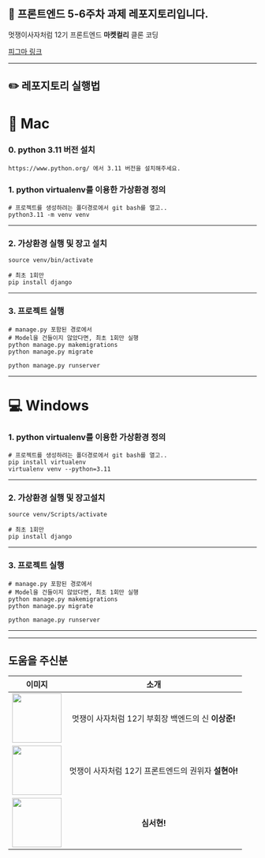 ## 🌼 프론트엔드 5-6주차 과제 레포지토리입니다.

멋쟁이사자처럼 12기 프론트엔드 **마켓컬리** 클론 코딩

[피그마 링크](https://www.figma.com/design/QGRWFGJkl76ALiF4wJmMaS/%EB%A7%88%EC%BC%93%EC%BB%AC%EB%A6%AC-%ED%81%B4%EB%A1%A0-%EC%BD%94%EB%94%A9?node-id=0%3A1&t=ARtxG3bGHf97tu1Z-1)

---

## ✏️ 레포지토리 실행법

# 🍎 Mac

### 0. python 3.11 버전 설치

```SSH
https://www.python.org/ 에서 3.11 버전을 설치해주세요.
```

### 1. python virtualenv를 이용한 가상환경 정의

```SSH
# 프로젝트를 생성하려는 폴더경로에서 git bash를 열고..
python3.11 -m venv venv
```

---

### 2. 가상환경 실행 및 장고 설치

```SSH
source venv/bin/activate

# 최초 1회만
pip install django
```

---

### 3. 프로젝트 실행

```SSH
# manage.py 포함된 경로에서
# Model을 건들이지 않았다면, 최초 1회만 실행
python manage.py makemigrations
python manage.py migrate

python manage.py runserver
```

---

# 💻 Windows

### 1. python virtualenv를 이용한 가상환경 정의

```SSH
# 프로젝트를 생성하려는 폴더경로에서 git bash를 열고..
pip install virtualenv
virtualenv venv --python=3.11
```

---

### 2. 가상환경 실행 및 장고설치

```SSH
source venv/Scripts/activate

# 최초 1회만
pip install django
```

---

### 3. 프로젝트 실행

```SSH
# manage.py 포함된 경로에서
# Model을 건들이지 않았다면, 최초 1회만 실행
python manage.py makemigrations
python manage.py migrate

python manage.py runserver
```

---

---

## 도움을 주신분
| 이미지 | 소개 |
|:---:|:---:|
|<img src="https://github.com/LikeLion-at-DGU/12th_Front_market_kurly/assets/117021241/7d4ffaf8-aa5c-4194-b7a3-edcf3e626119" width="100" height="100" />|멋쟁이 사자처럼 12기 부회장 백엔드의 신 **이상준!**|
|<img src="https://github.com/LikeLion-at-DGU/12th_Front_market_kurly/assets/117021241/16cd352b-e932-41f6-97bb-201fab249891" width="100" height="100" />|멋쟁이 사자처럼 12기 프론트엔드의 권위자 **설현아!**|
|<img src="https://ifh.cc/g/jqhLCc.jpg" width="100" height="100" />| **심서현!**|


